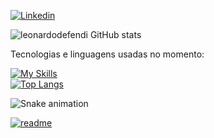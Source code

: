 [![Linkedin](https://img.shields.io/badge/LinkedIn-0077B5?style=for-the-badge&logo=linkedin&logoColor=white)](https://www.linkedin.com/in/leonardo-defendi-prado-337275189/)

![leonardodefendi GitHub stats](https://github-readme-stats.vercel.app/api?username=leonardodefendi&show_icons=true&theme=tokyonight)

Tecnologias e linguagens usadas no momento:

[![My Skills](https://skillicons.dev/icons?i=js,html,css,ts,nodejs,redux,sequelize,git,linux,vscode)](https://skillicons.dev)
<br/>
[![Top Langs](https://github-readme-stats.vercel.app/api/top-langs/?username=leonardodefendi)](https://github.com/leonardodefendi/github-readme-stats)
 
    
 
 ![Snake animation](https://github.com/leonardodefendi/leonardodefendi/blob/output/github-contribution-grid-snake.svg)
 
[![readme](https://github-readme-stats.vercel.app/api/pin/?username=leonardodefendi&repo=leonardodefendi&theme=react)](https://github.com/leonardodefendi/leonardodefendi)
